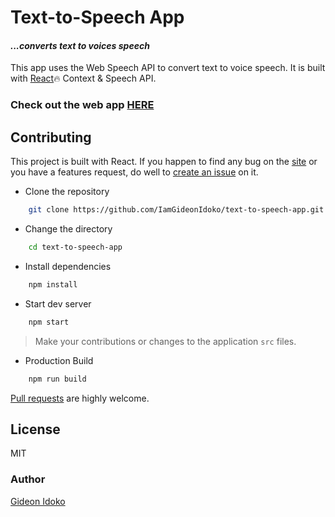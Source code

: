 # Text-to-Speech App

#### _...converts text to voices speech_

This app uses the Web Speech API to convert text to voice speech. It is built with [React](https://reactjs.org)🔥 Context & Speech API.

### Check out the web app [HERE](https://webtts.vercel.app)

## Contributing

This project is built with React. If you happen to find any bug on the [site](https://ig-ifex.netlify.app) or you have a features request, do well to [create an issue](https://github.com/IamGideonIdoko/text-to-speech-app/issues) on it.

* Clone the repository 

```bash
    git clone https://github.com/IamGideonIdoko/text-to-speech-app.git
```

* Change the directory

```bash
    cd text-to-speech-app
```

* Install dependencies

```bash
    npm install
```

* Start dev server

```bash
    npm start
```

> Make your contributions or changes to the application `src` files.


* Production Build

```bash
    npm run build
```

[Pull requests](https://github.com/IamGideonIdoko/text-to-speech-app/pulls) are highly welcome.

## License

MIT

### Author
[Gideon Idoko](https://github.com/IamGideonIdoko)